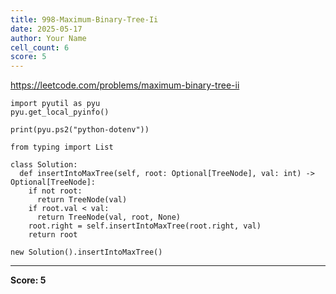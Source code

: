 ```yaml
---
title: 998-Maximum-Binary-Tree-Ii
date: 2025-05-17
author: Your Name
cell_count: 6
score: 5
---
```


https://leetcode.com/problems/maximum-binary-tree-ii


```
import pyutil as pyu
pyu.get_local_pyinfo()
```


```
print(pyu.ps2("python-dotenv"))
```


```
from typing import List
```


```
class Solution:
  def insertIntoMaxTree(self, root: Optional[TreeNode], val: int) -> Optional[TreeNode]:
    if not root:
      return TreeNode(val)
    if root.val < val:
      return TreeNode(val, root, None)
    root.right = self.insertIntoMaxTree(root.right, val)
    return root
```


```
new Solution().insertIntoMaxTree()
```


---
**Score: 5**
